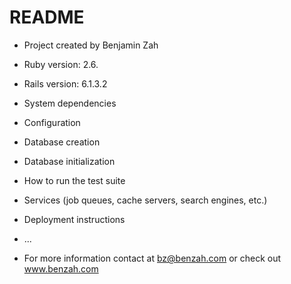 # README

* Project created by Benjamin Zah

* Ruby version: 2.6.

* Rails version: 6.1.3.2

* System dependencies

* Configuration

* Database creation

* Database initialization

* How to run the test suite

* Services (job queues, cache servers, search engines, etc.)

* Deployment instructions

* ...

* For more information contact at bz@benzah.com or check out www.benzah.com
